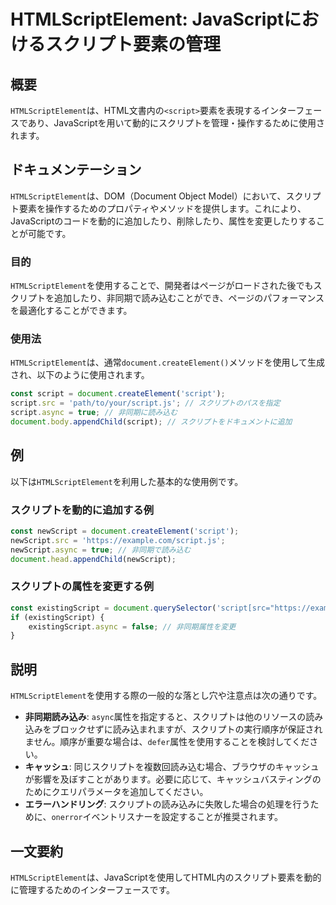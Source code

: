 <!--
Meta Description: # HTMLScriptElement: JavaScriptにおけるスクリプト要素の管理 ## 概要 `HTMLScriptElement`は、HTML文書内の`<script>`要素を表現するインターフェースであり、JavaScriptを用いて動的にスクリプトを管理・操作するために使用されます。...
Meta Keywords: script, htmlscriptelement, document, async, newscript
-->

# HTMLScriptElement: JavaScriptにおけるスクリプト要素の管理

## 概要
`HTMLScriptElement`は、HTML文書内の`<script>`要素を表現するインターフェースであり、JavaScriptを用いて動的にスクリプトを管理・操作するために使用されます。

## ドキュメンテーション
`HTMLScriptElement`は、DOM（Document Object Model）において、スクリプト要素を操作するためのプロパティやメソッドを提供します。これにより、JavaScriptのコードを動的に追加したり、削除したり、属性を変更したりすることが可能です。

### 目的
`HTMLScriptElement`を使用することで、開発者はページがロードされた後でもスクリプトを追加したり、非同期で読み込むことができ、ページのパフォーマンスを最適化することができます。

### 使用法
`HTMLScriptElement`は、通常`document.createElement()`メソッドを使用して生成され、以下のように使用されます。

```javascript
const script = document.createElement('script');
script.src = 'path/to/your/script.js'; // スクリプトのパスを指定
script.async = true; // 非同期に読み込む
document.body.appendChild(script); // スクリプトをドキュメントに追加
```

## 例
以下は`HTMLScriptElement`を利用した基本的な使用例です。

### スクリプトを動的に追加する例
```javascript
const newScript = document.createElement('script');
newScript.src = 'https://example.com/script.js';
newScript.async = true; // 非同期で読み込む
document.head.appendChild(newScript);
```

### スクリプトの属性を変更する例
```javascript
const existingScript = document.querySelector('script[src="https://example.com/script.js"]');
if (existingScript) {
    existingScript.async = false; // 非同期属性を変更
}
```

## 説明
`HTMLScriptElement`を使用する際の一般的な落とし穴や注意点は次の通りです。

- **非同期読み込み**: `async`属性を指定すると、スクリプトは他のリソースの読み込みをブロックせずに読み込まれますが、スクリプトの実行順序が保証されません。順序が重要な場合は、`defer`属性を使用することを検討してください。
- **キャッシュ**: 同じスクリプトを複数回読み込む場合、ブラウザのキャッシュが影響を及ぼすことがあります。必要に応じて、キャッシュバスティングのためにクエリパラメータを追加してください。
- **エラーハンドリング**: スクリプトの読み込みに失敗した場合の処理を行うために、`onerror`イベントリスナーを設定することが推奨されます。

## 一文要約
`HTMLScriptElement`は、JavaScriptを使用してHTML内のスクリプト要素を動的に管理するためのインターフェースです。